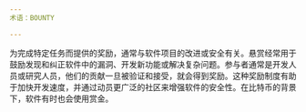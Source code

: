 ```yaml
---
术语：BOUNTY

---
```

为完成特定任务而提供的奖励，通常与软件项目的改进或安全有关。悬赏经常用于鼓励发现和纠正软件中的漏洞、开发新功能或解决复杂问题。参与者通常是开发人员或研究人员，他们的贡献一旦被验证和接受，就会得到奖励。这种奖励制度有助于加快开发速度，并通过动员更广泛的社区来增强软件的安全性。在比特币的背景下，软件有时也会使用赏金。